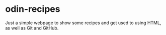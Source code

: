 # odin-recipes
Just a simple webpage to show some recipes and get used to using HTML, as well as Git and GitHub.